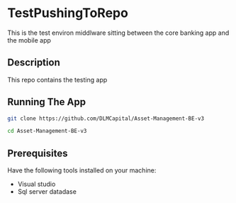 # TestPushingToRepo
This is the test environ middlware sitting between the core banking app and the mobile app 
## Description
This repo contains the testing app

## Running The App
```bash
git clone https://github.com/DLMCapital/Asset-Management-BE-v3

cd Asset-Management-BE-v3
```

## Prerequisites
Have the following tools installed on your machine:
- Visual studio
- Sql server datadase


